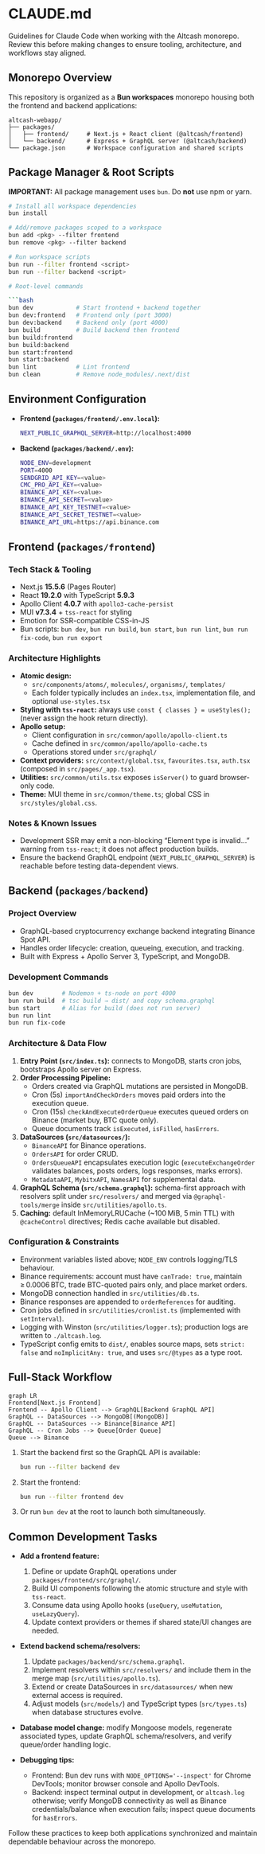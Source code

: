 # CLAUDE.md

Guidelines for Claude Code when working with the Altcash monorepo. Review this before making changes to ensure tooling, architecture, and workflows stay aligned.

## Monorepo Overview

This repository is organized as a **Bun workspaces** monorepo housing both the frontend and backend applications:

```text
altcash-webapp/
├── packages/
│   ├── frontend/     # Next.js + React client (@altcash/frontend)
│   └── backend/      # Express + GraphQL server (@altcash/backend)
└── package.json      # Workspace configuration and shared scripts
```

## Package Manager & Root Scripts

**IMPORTANT:** All package management uses `bun`. Do **not** use npm or yarn.

```bash
# Install all workspace dependencies
bun install

# Add/remove packages scoped to a workspace
bun add <pkg> --filter frontend
bun remove <pkg> --filter backend

# Run workspace scripts
bun run --filter frontend <script>
bun run --filter backend <script>

# Root-level commands

```bash
bun dev            # Start frontend + backend together
bun dev:frontend   # Frontend only (port 3000)
bun dev:backend    # Backend only (port 4000)
bun build          # Build backend then frontend
bun build:frontend
bun build:backend
bun start:frontend
bun start:backend
bun lint           # Lint frontend
bun clean          # Remove node_modules/.next/dist
```

## Environment Configuration

- **Frontend (`packages/frontend/.env.local`):**

  ```bash
  NEXT_PUBLIC_GRAPHQL_SERVER=http://localhost:4000
  ```

- **Backend (`packages/backend/.env`):**

  ```bash
  NODE_ENV=development
  PORT=4000
  SENDGRID_API_KEY=<value>
  CMC_PRO_API_KEY=<value>
  BINANCE_API_KEY=<value>
  BINANCE_API_SECRET=<value>
  BINANCE_API_KEY_TESTNET=<value>
  BINANCE_API_SECRET_TESTNET=<value>
  BINANCE_API_URL=https://api.binance.com
  ```

## Frontend (`packages/frontend`)

### Tech Stack & Tooling

- Next.js **15.5.6** (Pages Router)
- React **19.2.0** with TypeScript **5.9.3**
- Apollo Client **4.0.7** with `apollo3-cache-persist`
- MUI **v7.3.4** + `tss-react` for styling
- Emotion for SSR-compatible CSS-in-JS
- Bun scripts: `bun dev`, `bun run build`, `bun start`, `bun run lint`, `bun run fix-code`, `bun run export`

### Architecture Highlights

- **Atomic design:**
  - `src/components/atoms/`, `molecules/`, `organisms/`, `templates/`
  - Each folder typically includes an `index.tsx`, implementation file, and optional `use-styles.tsx`
- **Styling with `tss-react`:** always use `const { classes } = useStyles();` (never assign the hook return directly).
- **Apollo setup:**
  - Client configuration in `src/common/apollo/apollo-client.ts`
  - Cache defined in `src/common/apollo/apollo-cache.ts`
  - Operations stored under `src/graphql/`
- **Context providers:** `src/context/global.tsx`, `favourites.tsx`, `auth.tsx` (composed in `src/pages/_app.tsx`).
- **Utilities:** `src/common/utils.tsx` exposes `isServer()` to guard browser-only code.
- **Theme:** MUI theme in `src/common/theme.ts`; global CSS in `src/styles/global.css`.

### Notes & Known Issues

- Development SSR may emit a non-blocking “Element type is invalid…” warning from `tss-react`; it does not affect production builds.
- Ensure the backend GraphQL endpoint (`NEXT_PUBLIC_GRAPHQL_SERVER`) is reachable before testing data-dependent views.

## Backend (`packages/backend`)

### Project Overview

- GraphQL-based cryptocurrency exchange backend integrating Binance Spot API.
- Handles order lifecycle: creation, queueing, execution, and tracking.
- Built with Express + Apollo Server 3, TypeScript, and MongoDB.

### Development Commands

```bash
bun dev        # Nodemon + ts-node on port 4000
bun run build  # tsc build → dist/ and copy schema.graphql
bun start      # Alias for build (does not run server)
bun run lint
bun run fix-code
```

### Architecture & Data Flow

1. **Entry Point (`src/index.ts`):** connects to MongoDB, starts cron jobs, bootstraps Apollo server on Express.
2. **Order Processing Pipeline:**
   - Orders created via GraphQL mutations are persisted in MongoDB.
   - Cron (5s) `importAndCheckOrders` moves paid orders into the execution queue.
   - Cron (15s) `checkAndExecuteOrderQueue` executes queued orders on Binance (market buy, BTC quote only).
   - Queue documents track `isExecuted`, `isFilled`, `hasErrors`.
3. **DataSources (`src/datasources/`):**
   - `BinanceAPI` for Binance operations.
   - `OrdersAPI` for order CRUD.
   - `OrdersQueueAPI` encapsulates execution logic (`executeExchangeOrder` validates balances, posts orders, logs responses, marks errors).
   - `MetadataAPI`, `MybitxAPI`, `NamesAPI` for supplemental data.
4. **GraphQL Schema (`src/schema.graphql`):** schema-first approach with resolvers split under `src/resolvers/` and merged via `@graphql-tools/merge` inside `src/utilities/apollo.ts`.
5. **Caching:** default InMemoryLRUCache (~100 MiB, 5 min TTL) with `@cacheControl` directives; Redis cache available but disabled.

### Configuration & Constraints

- Environment variables listed above; `NODE_ENV` controls logging/TLS behaviour.
- Binance requirements: account must have `canTrade: true`, maintain ≥ 0.0006 BTC, trade BTC-quoted pairs only, and place market orders.
- MongoDB connection handled in `src/utilities/db.ts`.
- Binance responses are appended to `orderReferences` for auditing.
- Cron jobs defined in `src/utilities/cronlist.ts` (implemented with `setInterval`).
- Logging with Winston (`src/utilities/logger.ts`); production logs are written to `./altcash.log`.
- TypeScript config emits to `dist/`, enables source maps, sets `strict: false` and `noImplicitAny: true`, and uses `src/@types` as a type root.

## Full-Stack Workflow

```mermaid
graph LR
Frontend[Next.js Frontend]
Frontend -- Apollo Client --> GraphQL[Backend GraphQL API]
GraphQL -- DataSources --> MongoDB[(MongoDB)]
GraphQL -- DataSources --> Binance[Binance API]
GraphQL -- Cron Jobs --> Queue[Order Queue]
Queue --> Binance
```

1. Start the backend first so the GraphQL API is available:

   ```bash
   bun run --filter backend dev
   ```

2. Start the frontend:

   ```bash
   bun run --filter frontend dev
   ```

3. Or run `bun dev` at the root to launch both simultaneously.

## Common Development Tasks

- **Add a frontend feature:**
  1. Define or update GraphQL operations under `packages/frontend/src/graphql/`.
  2. Build UI components following the atomic structure and style with `tss-react`.
  3. Consume data using Apollo hooks (`useQuery`, `useMutation`, `useLazyQuery`).
  4. Update context providers or themes if shared state/UI changes are needed.

- **Extend backend schema/resolvers:**
  1. Update `packages/backend/src/schema.graphql`.
  2. Implement resolvers within `src/resolvers/` and include them in the merge map (`src/utilities/apollo.ts`).
  3. Extend or create DataSources in `src/datasources/` when new external access is required.
  4. Adjust models (`src/models/`) and TypeScript types (`src/types.ts`) when database structures evolve.

- **Database model change:** modify Mongoose models, regenerate associated types, update GraphQL schema/resolvers, and verify queue/order handling logic.

- **Debugging tips:**
  - Frontend: Bun dev runs with `NODE_OPTIONS='--inspect'` for Chrome DevTools; monitor browser console and Apollo DevTools.
  - Backend: inspect terminal output in development, or `altcash.log` otherwise; verify MongoDB connectivity as well as Binance credentials/balance when execution fails; inspect queue documents for `hasErrors`.

Follow these practices to keep both applications synchronized and maintain dependable behaviour across the monorepo.
